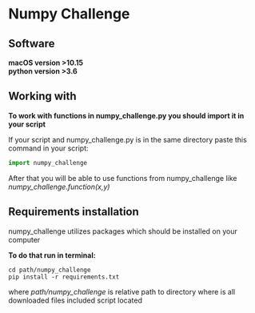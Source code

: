 # Numpy Challenge

## Software

**macOS version >10.15  
python version >3.6**

## Working with

**To work with functions in numpy_challenge.py you should import it in your script**

If your script and numpy_challenge.py is in the same directory paste this command in your script: 
```python
import numpy_challenge
```
After that you will be able to use functions from numpy_challenge like _numpy_challenge.function(x,y)_

## Requirements installation

numpy_challenge utilizes packages which should be installed on your computer

**To do that run in terminal:**
```commandline
cd path/numpy_challenge
pip install -r requirements.txt
```
where _path/numpy_challenge_ is relative path to directory where is all downloaded files included script located